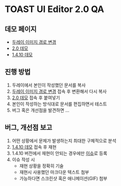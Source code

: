 # TOAST UI Editor 2.0 QA

## 데모 페이지
- [두레이 이미지 경로 변경](https://dongwoo-kim.github.io/toast-ui-editor-qa/dooray-url.html) 
- [2.0 데모](https://dongwoo-kim.github.io/toast-ui-editor-qa/editor-new.html) 
- [1.4.10 데모](https://dongwoo-kim.github.io/toast-ui-editor-qa/editor-old.html)

## 진행 방법
1. 두레이에서 본인이 작성했던 문서를 복사
2. [두레이 이미지 경로 변경](https://dongwoo-kim.github.io/toast-ui-editor-qa/dooray-url.html) 접속 후 변환해서 다시 복사
3. [2.0 데모](https://dongwoo-kim.github.io/toast-ui-editor-qa/editor-new.html) 접속 후 붙여넣기
4. 본인이 작성하는 방식대로 문서를 편집하면서 테스트
5. 버그 혹은 개선점을 발견하면 ...

## 버그, 개선점 보고
1. 어떤 상황에서 문제가 발생하는지 최대한 구체적으로 분석 
2. [1.4.10 데모](https://dongwoo-kim.github.io/toast-ui-editor-qa/editor-old.html) 접속 후 재현
3. 1.4.10 버전에서 재현이 안되는 경우에만 [이슈](https://github.com/dongwoo-kim/toast-ui-editor-qa/issues)로 등록
4. 이슈 작성 시
   - 재현 상황을 정확히 기술
   - 재현시 사용했던 마크다운 텍스트 첨부 
   - 가능하다면 스크린샷 혹은 애니메이션(GIF) 첨부